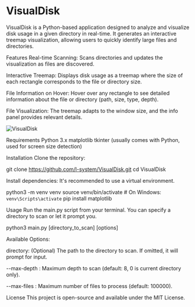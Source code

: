 # VisualDisk

VisualDisk is a Python-based application designed to analyze and visualize disk usage in a given directory in real-time. It generates an interactive treemap visualization, allowing users to quickly identify large files and directories.

Features
Real-time Scanning: Scans directories and updates the visualization as files are discovered.

Interactive Treemap: Displays disk usage as a treemap where the size of each rectangle corresponds to the file or directory size.

File Information on Hover: Hover over any rectangle to see detailed information about the file or directory (path, size, type, depth).

File Visualization: The treemap adapts to the window size, and the info panel provides relevant details.


![VisualDisk](https://github.com/user-attachments/assets/ca6e0b05-a6fc-4116-b31d-b349764f9eb6)


Requirements
Python 3.x
matplotlib
tkinter (usually comes with Python, used for screen size detection)



Installation
Clone the repository:

git clone https://github.com/l-system/VisualDisk.git
cd VisualDisk



Install dependencies:
It's recommended to use a virtual environment.

python3 -m venv venv
source venv/bin/activate  # On Windows: `venv\Scripts\activate`
pip install matplotlib




Usage
Run the main.py script from your terminal. You can specify a directory to scan or let it prompt you.

python3 main.py [directory_to_scan] [options]




Available Options:

directory: (Optional) The path to the directory to scan. If omitted, it will prompt for input.

--max-depth <int>: Maximum depth to scan (default: 8, 0 is current directory only).

--max-files <int>: Maximum number of files to process (default: 100000).






License
This project is open-source and available under the MIT License.

